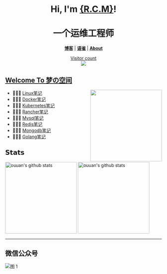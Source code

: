 <h1 align="center">Hi, I'm <a href="https://renm.cc/">{R.C.M}</a>!</h1>
<h1 align="center">一个运维工程师</h1>
<p align="center">
  <strong><a href="https://renm.cc/">博客</a></strong> |
  <strong><a href="https://www.yuque.com/renmcc">语雀</a></strong> |
  <strong><a href="https://renm.cc/about/">About</a></strong>  
</p>
<a href="https://renm.cc/"><p align="center"> Visitor count<br> <img src="https://profile-counter.glitch.me/renmcc/count.svg" /></a>

##  [Welcome To 梦の空间](https://renm.cc/)
<a href="https://renm.cc"><img src="https://media.giphy.com/media/SWoSkN6DxTszqIKEqv/giphy.gif" align="right" height="230" /></a>
- 👨🏻‍💻  [Linux笔记](https://renm.cc/categories/linux/)
- 👩🏻‍💻  [Docker笔记](https://renm.cc/categories/docker/)
- 👨🏻‍💻  [Kubernetes笔记](https://renm.cc/categories/kubernetes/)
- 👨🏻‍💻  [Rancher笔记](https://renm.cc/categories/rancher/)
- 👨🏻‍💻  [Mysql笔记](https://renm.cc/categories/mysql/)
- 👨🏻‍💻  [Redis笔记](https://renm.cc/categories/redis/)
- 👨🏻‍💻  [Mongodb笔记](https://renm.cc/categories/mongodb/)
- 👨🏻‍💻  [Golang笔记](https://renm.cc/categories/golang/)




## 𝗦𝘁𝗮𝘁𝘀


<p align="left">
<img alt="ouuan's github stats" height='230' src="https://github-readme-stats.vercel.app/api?username=renmcc&show_icons=true&include_all_commits=true">
<img alt="ouuan's github stats" height='230' src="https://github-readme-stats.vercel.app/api/top-langs/?username=renmcc">
</p>

****
## 微信公众号
![图 1](https://cdn.jsdelivr.net/gh/renmcc/renmcc@main/img/gongzhonghao.png) 
